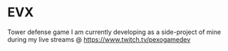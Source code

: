 # EVX
Tower defense game I am currently developing as a side-project of mine during my live streams @ https://www.twitch.tv/pexogamedev
